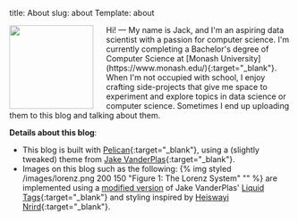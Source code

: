 title: About
slug: about
Template: about

<img src="/images/me.jpg" align="left" width="150" style="padding-right:20px;"/>
Hi! — My name is Jack, and I'm an aspiring data scientist with a passion for computer science. 
I'm currently completing a Bachelor's degree of Computer Science
at [Monash University](https://www.monash.edu/){:target="_blank"}. When I'm not occupied with school,
I enjoy crafting side-projects that give me space to experiment and explore topics in data science
or computer science. Sometimes I end up uploading them to this blog and talking about them.
<br/>

**Details about this blog**:

* This blog is built with [Pelican](https://blog.getpelican.com/){:target="_blank"}, using a (slightly tweaked) theme from [Jake VanderPlas](https://github.com/jakevdp/jakevdp.github.io-source){:target="_blank"}.
* Images on this blog such as the following: {% img styled /images/lorenz.png 200 150 "Figure 1: The Lorenz System" "" %} are implemented using a [modified version]({filename}/articles/customizing-liquid.md) of Jake VanderPlas' [Liquid Tags](https://github.com/pelican-plugins/liquid-tags){:target="_blank"} and styling inspired by [Heiswayi Nrird](https://heiswayi.nrird.com/image-caption-using-liquid-syntax){:target="_blank"}.